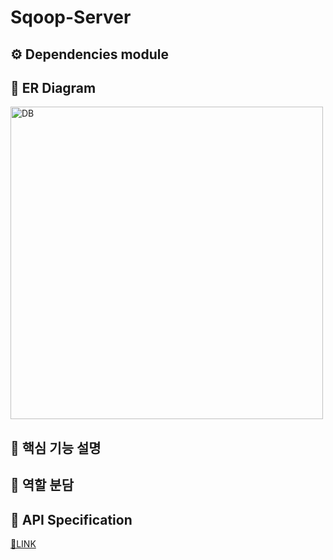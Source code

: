 # Sqoop-Server

## ⚙ Dependencies module

## 🔗 ER Diagram
<img style="display:inline-block; margin: auto;" width="500px" alt="DB" src="https://user-images.githubusercontent.com/33858991/103500700-36b42e80-4e8f-11eb-82d1-684fd375c610.PNG">

## 📃 핵심 기능 설명

## 🤝 역할 분담

## 📕 API Specification
[📖LINK](https://github.com/sqooop/Sqoop-Server/wiki)

